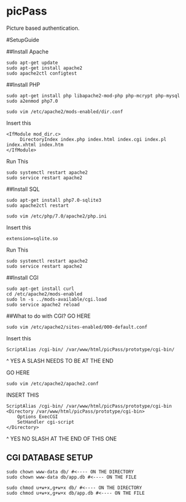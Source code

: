 # picPass
Picture based authentication.

#SetupGuide

##Install Apache

<!--YOU MAY NOT NEED TO DO THIS STEP-->

<!--TRY RUNNING LOCALHOST FIRST SEE WHAT COMES UP-->

    sudo apt-get update
    sudo apt-get install apache2
    sudo apache2ctl configtest


##Install PHP

    sudo apt-get install php libapache2-mod-php php-mcrypt php-mysql
    sudo a2enmod php7.0

    sudo vim /etc/apache2/mods-enabled/dir.conf

Insert this

    <IfModule mod_dir.c>
         DirectoryIndex index.php index.html index.cgi index.pl index.xhtml index.htm
    </IfModule>
Run This

    sudo systemctl restart apache2
    sudo service restart apache2

<!--- RUN IT, MAKE SURE PHP WORKS-->


##Install SQL

    sudo apt-get install php7.0-sqlite3
    sudo apache2ctl restart

<!-- THIS MAY NEED TO BE DONE I DON'T KNOW FOR SURE-->

<!--TRY BEFORE MAKING THIS JUMP-->

<!--NOTE IF YOUR DATABASE IS USING CGI, SKIP THIS STEP EVEN IF IT DOESNT WORK FOR LATER-->

    sudo vim /etc/php/7.0/apache2/php.ini
Insert this
    
    extension=sqlite.so

Run This

    sudo systemctl restart apache2
    sudo service restart apache2



##Install CGI

    sudo apt-get install curl
    cd /etc/apache2/mods-enabled
    sudo ln -s ../mods-available/cgi.load
    sudo service apache2 reload



##What to do with CGI?
GO HERE

    sudo vim /etc/apache2/sites-enabled/000-default.conf

Insert this

    ScriptAlias /cgi-bin/ /var/www/html/picPass/prototype/cgi-bin/ 

^ YES A SLASH NEEDS TO BE AT THE END

GO HERE

    sudo vim /etc/apache2/apache2.conf

INSERT THIS

    ScriptAlias /cgi-bin/ /var/www/html/picPass/prototype/cgi-bin 
    <Directory /var/www/html/picPass/prototype/cgi-bin>
        Options ExecCGI
        SetHandler cgi-script
    </Directory>

^ YES NO SLASH AT THE END OF THIS ONE

## CGI DATABASE SETUP
    sudo chown www-data db/ #<---- ON THE DIRECTORY
    sudo chown www-data db/app.db #<---- ON THE FILE

    sudo chmod u+w+x,g+w+x db/ #<---- ON THE DIRECTORY
    sudo chmod u+w+x,g+w+x db/app.db #<---- ON THE FILE


